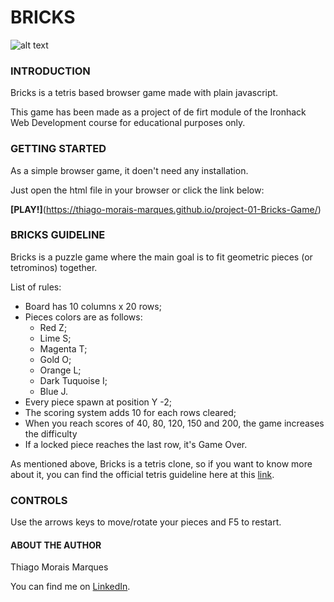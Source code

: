 # BRICKS
![alt text](https://github.com/THGMMX/project-01-Bricks-Game/blob/main/assets/bricks%20logo.png)

### INTRODUCTION
Bricks is a tetris based browser game made with plain javascript.

This game has been made as a project of de firt module of the Ironhack Web Development course for educational purposes only.


### GETTING STARTED
As a simple browser game, it doen't need any installation.

Just open the html file in your browser or click the link below:
 
**[PLAY!]**(https://thiago-morais-marques.github.io/project-01-Bricks-Game/)

### BRICKS GUIDELINE
Bricks is a puzzle game where the main goal is to fit geometric pieces (or tetrominos) together.

List of rules:

* Board has 10 columns x 20 rows;
* Pieces colors are as follows:
	* Red Z;
	* Lime S;
	* Magenta T;
	* Gold O;
	* Orange L;
	* Dark Tuquoise I;
	* Blue J.
* Every piece spawn at position Y -2;
* The scoring system adds 10 for each rows cleared;
* When you reach scores of 40, 80, 120, 150 and 200, the game increases the difficulty
* If a locked piece reaches the last row, it's Game Over.

As mentioned above, Bricks is a tetris clone, so if you want to know more about it, you can find the official tetris guideline here at this [link](https://www.dropbox.com/s/g55gwls0h2muqzn/tetris%20guideline%20docs%202009.zip?dl=0&file_subpath=%2F2009+Tetris+Design+Guideline.pdf).

### CONTROLS
Use the arrows keys to move/rotate your pieces and F5 to restart. 

#### ABOUT THE AUTHOR
Thiago Morais Marques

You can find me on [LinkedIn](https://www.linkedin.com/in/thiago-morais-marques). 
